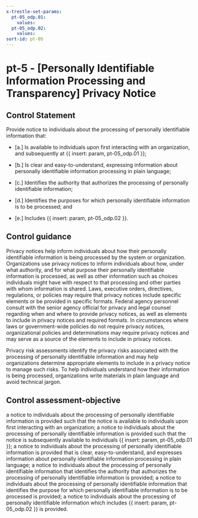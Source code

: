 ```yaml
---
x-trestle-set-params:
  pt-05_odp.01:
    values:
  pt-05_odp.02:
    values:
sort-id: pt-05
---
```


# pt-5 - \[Personally Identifiable Information Processing and Transparency\] Privacy Notice

## Control Statement

Provide notice to individuals about the processing of personally identifiable information that:

- \[a.\] Is available to individuals upon first interacting with an organization, and subsequently at {{ insert: param, pt-05_odp.01 }};

- \[b.\] Is clear and easy-to-understand, expressing information about personally identifiable information processing in plain language;

- \[c.\] Identifies the authority that authorizes the processing of personally identifiable information;

- \[d.\] Identifies the purposes for which personally identifiable information is to be processed; and

- \[e.\] Includes {{ insert: param, pt-05_odp.02 }}.

## Control guidance

Privacy notices help inform individuals about how their personally identifiable information is being processed by the system or organization. Organizations use privacy notices to inform individuals about how, under what authority, and for what purpose their personally identifiable information is processed, as well as other information such as choices individuals might have with respect to that processing and other parties with whom information is shared. Laws, executive orders, directives, regulations, or policies may require that privacy notices include specific elements or be provided in specific formats. Federal agency personnel consult with the senior agency official for privacy and legal counsel regarding when and where to provide privacy notices, as well as elements to include in privacy notices and required formats. In circumstances where laws or government-wide policies do not require privacy notices, organizational policies and determinations may require privacy notices and may serve as a source of the elements to include in privacy notices.

Privacy risk assessments identify the privacy risks associated with the processing of personally identifiable information and may help organizations determine appropriate elements to include in a privacy notice to manage such risks. To help individuals understand how their information is being processed, organizations write materials in plain language and avoid technical jargon.

## Control assessment-objective

a notice to individuals about the processing of personally identifiable information is provided such that the notice is available to individuals upon first interacting with an organization;
a notice to individuals about the processing of personally identifiable information is provided such that the notice is subsequently available to individuals {{ insert: param, pt-05_odp.01 }};
a notice to individuals about the processing of personally identifiable information is provided that is clear, easy-to-understand, and expresses information about personally identifiable information processing in plain language;
a notice to individuals about the processing of personally identifiable information that identifies the authority that authorizes the processing of personally identifiable information is provided;
a notice to individuals about the processing of personally identifiable information that identifies the purpose for which personally identifiable information is to be processed is provided;
a notice to individuals about the processing of personally identifiable information which includes {{ insert: param, pt-05_odp.02 }} is provided.
